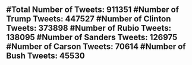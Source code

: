 #Total Number of Tweets: 911351 
#Number of Trump Tweets: 447527
#Number of Clinton Tweets: 373898
#Number of Rubio Tweets: 138095
#Number of Sanders Tweets: 126975
#Number of Carson Tweets: 70614
#Number of Bush Tweets: 45530
---
